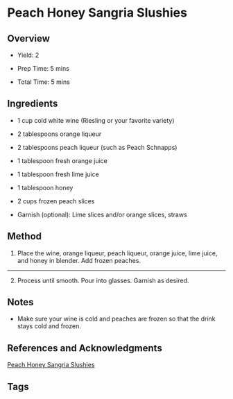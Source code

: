# Peach Honey Sangria Slushies

## Overview

- Yield: 2

- Prep Time: 5 mins

- Total Time: 5 mins

## Ingredients

- 1 cup cold white wine (Riesling or your favorite variety)

- 2 tablespoons orange liqueur

- 2 tablespoons peach liqueur (such as Peach Schnapps)

- 1 tablespoon fresh orange juice

- 1 tablespoon fresh lime juice

- 1 tablespoon honey

- 2 cups frozen peach slices

- Garnish (optional): Lime slices and/or orange slices, straws


## Method

1. Place the wine, orange liqueur, peach liqueur, orange juice, lime juice, and honey in blender. Add frozen peaches.
---
2. Process until smooth. Pour into glasses. Garnish as desired.

## Notes

- Make sure your wine is cold and peaches are frozen so that the drink stays cold and frozen.

## References and Acknowledgments

[Peach Honey Sangria Slushies](https://snappygourmet.com/peach-honey-sangria-slushies-plus-giveaway/)

## Tags


